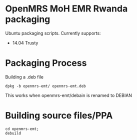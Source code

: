 OpenMRS MoH EMR Rwanda packaging
========================

Ubuntu packaging scripts. Currently supports:
* 14.04 Trusty

Packaging Process
=================
Building a .deb file 
```
dpkg -b openmrs-emt/ openmrs-emt.deb
```
This works when openmrs-emt/debain is renamed to DEBIAN

Building source files/PPA
=================
```
cd openmrs-emt;
debuild
```

